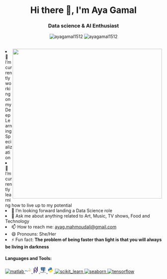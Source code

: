 <h1 align="center">Hi there 👋, I'm Aya Gamal</h1>
<h3 align="center">Data science & AI Enthusiast</h3>

<p align="center"> <img src="https://komarev.com/ghpvc/?username=ayagamal1512&label=Profile%20views&color=0e75b6&style=flat" alt="ayagamal1512" />		 
		   <img src="https://img.shields.io/github/followers/ayagamal1512?label=Followers" alt="ayagamal1512" />
</p>
<br>
<img align="right" src="https://media3.giphy.com/media/v1.Y2lkPTc5MGI3NjExMnBsM3B2aXhtemJmOXBlaG5rZTluaDN5d3V2dnBnZmJybjMzNjQ3MSZlcD12MV9pbnRlcm5hbF9naWZfYnlfaWQmY3Q9cw/j8XOFLN4DPXswRPOqS/giphy.webp" Width="480" height="480"


- 🔭 I’m currently working on my Deep Learning Specialization
- 🌱 I’m currently learning how to live up to my potential
- 👯 I’m looking forward landing a Data Science role
- 💬 Ask me about anything related to Art, Music, TV shows, Food and Technology
- 📫 How to reach me: ayag.mahmoudali@gmail.com
- 😄 Pronouns: She/Her
- ⚡ Fun fact: **The problem of being faster than light is that you will always be living in darkness** 

<h4 align="left">Languages and Tools:</h4>
<p align="left"> <a href="https://www.mathworks.com/" target="_blank" rel="noreferrer"> <img src="https://upload.wikimedia.org/wikipedia/commons/2/21/Matlab_Logo.png" alt="matlab" width="20" height="20"/> </a> <a href="https://www.mysql.com/" target="_blank" rel="noreferrer"> <img src="https://raw.githubusercontent.com/devicons/devicon/master/icons/mysql/mysql-original-wordmark.svg" alt="mysql" width="20" height="20"/> </a> <a href="https://pandas.pydata.org/" target="_blank" rel="noreferrer"> <img src="https://raw.githubusercontent.com/devicons/devicon/2ae2a900d2f041da66e950e4d48052658d850630/icons/pandas/pandas-original.svg" alt="pandas" width="20" height="20"/> </a> <a href="https://www.postgresql.org" target="_blank" rel="noreferrer"> <img src="https://raw.githubusercontent.com/devicons/devicon/master/icons/postgresql/postgresql-original-wordmark.svg" alt="postgresql" width="20" height="20"/> </a> <a href="https://www.python.org" target="_blank" rel="noreferrer"> <img src="https://raw.githubusercontent.com/devicons/devicon/master/icons/python/python-original.svg" alt="python" width="20" height="20"/> </a> <a href="https://scikit-learn.org/" target="_blank" rel="noreferrer"> <img src="https://upload.wikimedia.org/wikipedia/commons/0/05/Scikit_learn_logo_small.svg" alt="scikit_learn" width="20" height="20"/> </a> <a href="https://seaborn.pydata.org/" target="_blank" rel="noreferrer"> <img src="https://seaborn.pydata.org/_images/logo-mark-lightbg.svg" alt="seaborn" width="20" height="20"/> </a> <a href="https://www.tensorflow.org" target="_blank" rel="noreferrer"> <img src="https://www.vectorlogo.zone/logos/tensorflow/tensorflow-icon.svg" alt="tensorflow" width="20" height="20"/> </a> </p>
